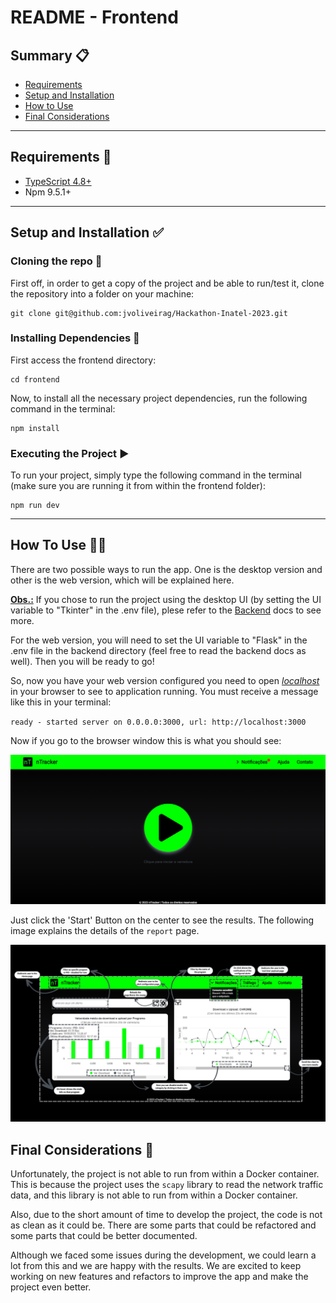 # README - Frontend

## Summary :clipboard:

- [Requirements](#requirements)
- [Setup and Installation](#setup-installation)
- [How to Use](#how-to-use)
- [Final Considerations](#final-considerations)

---

## Requirements :pencil: <a name="requirements"></a>

- [TypeScript 4.8+](https://www.typescriptlang.org/)
- Npm 9.5.1+

---

## Setup and Installation :white_check_mark: <a name="setup-installation"></a>

### Cloning the repo :file_folder:

First off, in order to get a copy of the project and be able to run/test it, clone the repository into a folder on your machine:

```
git clone git@github.com:jvoliveirag/Hackathon-Inatel-2023.git
```

### Installing Dependencies :wrench:

First access the frontend directory:

```
cd frontend
```

Now, to install all the necessary project dependencies, run the following command in the terminal:

```
npm install
```

### Executing the Project :arrow_forward:

To run your project, simply type the following command in the terminal (make sure you are running it from within the frontend folder):

```
npm run dev
```

---

## How To Use :man_technologist: <a name="how-to-use"></a>

There are two possible ways to run the app. One is the desktop version and other is the web version, which will be explained here.

<b><u>Obs.:</u></b> If you chose to run the project using the desktop UI (by setting the UI variable to "Tkinter" in the .env file), plese refer to the <a href='https://github.com/jvoliveirag/Hackathon-Inatel-2023/blob/main/backend/README.md'>Backend</a> docs to see more.

For the web version, you will need to set the UI variable to "Flask" in the .env file in the backend directory (feel free to read the backend docs as well). Then you will be ready to go!

So, now you have your web version configured you need to open <i><u>localhost</u></i> in your browser to see to application running. You must receive a message like this in your terminal:

`ready - started server on 0.0.0.0:3000, url: http://localhost:3000`

Now if you go to the browser window this is what you should see:

![image](../frontend/docs/images/home.png)

Just click the 'Start' Button on the center to see the results. The following image explains the details of the `report` page.

![image](../frontend/docs/images/nTracker.png)

## Final Considerations :pushpin: <a name="final-considerations"></a>

Unfortunately, the project is not able to run from within a Docker container. This is because the project uses the `scapy` library to read the network traffic data, and this library is not able to run from within a Docker container.

Also, due to the short amount of time to develop the project, the code is not as clean as it could be. There are some parts that could be refactored and some parts that could be better documented.

Although we faced some issues during the development, we could learn a lot from this and we are happy with the results. We are excited to keep working on new features and refactors to improve the app and make the project even better.
